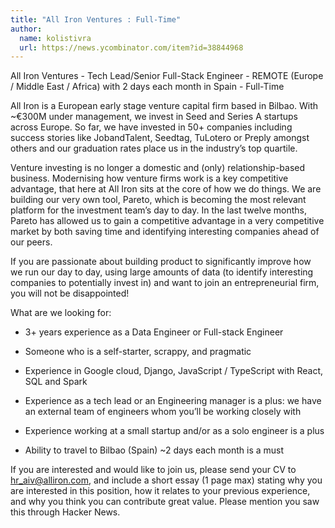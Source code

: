 ```yaml
---
title: "All Iron Ventures : Full-Time"
author:
  name: kolistivra
  url: https://news.ycombinator.com/item?id=38844968
---
```

All Iron Ventures - Tech Lead&#x2F;Senior Full-Stack Engineer - REMOTE (Europe &#x2F; Middle East &#x2F; Africa) with 2 days each month in Spain - Full-Time

All Iron is a European early stage venture capital firm based in Bilbao. With ~€300M under management, we invest in Seed and Series A startups across Europe. So far, we have invested in 50+ companies including success stories like JobandTalent, Seedtag, TuLotero or Preply amongst others and our graduation rates place us in the industry’s top quartile.

Venture investing is no longer a domestic and (only) relationship-based business. Modernising how venture firms work is a key competitive advantage, that here at All Iron sits at the core of how we do things. We are building our very own tool, Pareto, which is becoming the most relevant platform for the investment team’s day to day. In the last twelve months, Pareto has allowed us to gain a competitive advantage in a very competitive market by both saving time and identifying interesting companies ahead of our peers.

If you are passionate about building product to significantly improve how we run our day to day, using large amounts of data (to identify interesting companies to potentially invest in) and want to join an entrepreneurial firm, you will not be disappointed!

What are we looking for:

* 3+ years experience as a Data Engineer or Full-stack Engineer

* Someone who is a self-starter, scrappy, and pragmatic

* Experience in Google cloud, Django, JavaScript &#x2F; TypeScript with React, SQL and Spark

* Experience as a tech lead or an Engineering manager is a plus: we have an external team of engineers whom you’ll be working closely with

* Experience working at a small startup and&#x2F;or as a solo engineer is a plus

* Ability to travel to Bilbao (Spain) ~2 days each month is a must

If you are interested and would like to join us, please send your CV to hr_aiv@alliron.com, and include a short essay (1 page max) stating why you are interested in this position, how it relates to your previous experience, and why you think you can contribute great value. Please mention you saw this through Hacker News.
